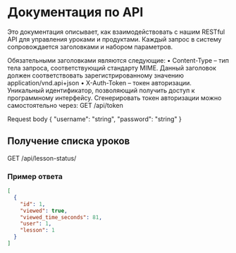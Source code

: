 # Документация по API

Это документация описывает, как взаимодействовать с нашим RESTful API для управления уроками и продуктами.
Каждый запрос в систему сопровождается заголовками и набором параметров.

Обязательными заголовками являются следующие:
• Content-Type – тип тела запроса, соответствующий стандарту MIME. Данный заголовок должен соответствовать зарегистрированному значению application/vnd.api+json
• X-Auth-Token – токен авторизации. Уникальный идентификатор, позволяющий получить доступ к программному интерфейсу. Сгенерировать токен авторизации можно самостоятельно через:
GET   /api/token

Request body
{
  "username": "string",
  "password": "string"
}


## Получение списка уроков

GET  /api/lesson-status/


### Пример ответа

```json
[
  {
    "id": 1,
    "viewed": true,
    "viewed_time_seconds": 81,
    "user": 1,
    "lesson": 1
  }
]




